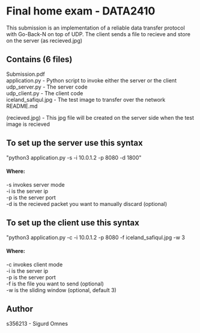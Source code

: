 # Final home exam - DATA2410

This submission is an implementation of a reliable data transfer protocol with Go-Back-N on top of UDP. The client sends a file to recieve and store on the server (as recieved.jpg)

## Contains (6 files)
Submission.pdf  
application.py - Python script to invoke either the server or the client  
udp_server.py - The server code  
udp_client.py - The client code  
iceland_safiqul.jpg - The test image to transfer over the network   
README.md

(recieved.jpg) - This jpg file will be created on the server side when the test image is recieved 

## To set up the server use this syntax
"python3 application.py -s -i 10.0.1.2 -p 8080 -d 1800"

#### Where:  
-s invokes server mode  
-i is the server ip  
-p is the server port  
-d is the recieved packet you want to manually discard (optional)

## To set up the client use this syntax
"python3 application.py -c -i 10.0.1.2 -p 8080 -f iceland_safiqul.jpg -w 3

#### Where:  
-c invokes client mode  
-i is the server ip  
-p is the server port  
-f is the file you want to send (optional)  
-w is the sliding window (optional, default 3)


## Author 
s356213 - Sigurd Omnes